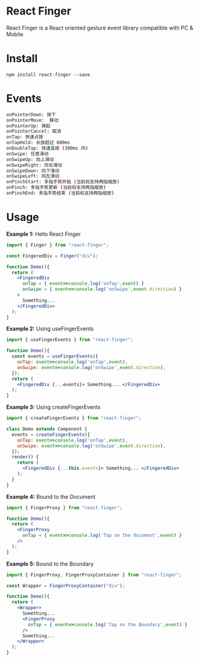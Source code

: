 # React Finger

React Finger is a React oriented gesture event library compatible with PC & Mobile.

# Install

```
npm install react-finger --save
```

# Events

```bash
onPointerDown: 按下
onPointerMove:  移动
onPointerUp: 弹起
onPointerCancel: 取消
onTap: 快速点按 
onTapHold: 长按超过 600ms  
onDoubleTap: 快速连按 (300ms 内)  
onSwipe: 任意滑动
onSwipeUp: 向上滑动 
onSwipeRight: 向右滑动 
onSwipeDown: 向下滑动  
onSwipeLeft: 向左滑动
onPinchStart: 多指手势开始 (当前权支持两指缩放) 
onPinch: 多指手势更新 (当前权支持两指缩放) 
onPinchEnd: 多指手势结束 (当前权支持两指缩放) 
```

# Usage

**Example 1:** Hello React Finger

```jsx
import { Finger } from "react-finger";

const FingeredDiv = Finger("div");

function Demo(){
  return (
    <FingeredDiv 
      onTap = { event=>console.log('onTap',event) }
      onSwipe = { event=>console.log('onSwipe',event.direction) }
    > 
      Something...
    </FingeredDiv>
  );
}
```

**Example 2:** Using useFingerEvents

```jsx
import { useFingerEvents } from "react-finger";

function Demo(){
  const events = useFingerEvents({
    onTap: event=>console.log('onTap',event),
    onSwipe: event=>console.log('onSwipe',event.direction),
  });
  return (
    <FingeredDiv {...events}> Something... </FingeredDiv>
  );
}
```

**Example 3:** Using createFingerEvents

```jsx
import { createFingerEvents } from "react-finger";

class Demo extends Component {
  events = createFingerEvents({
    onTap: event=>console.log('onTap',event),
    onSwipe: event=>console.log('onSwipe',event.direction),
  });
  render() {
    return (
      <FingeredDiv {...this.events}> Something... </FingeredDiv>
    );
  }
}
```

**Example 4:** Bound to the Document

```jsx
import { FingerProxy } from "react-finger";

function Demo(){
  return (
    <FingerProxy 
      onTap = { event=>console.log('Tap on the document',event) }
    />
  );
}
```

**Example 5:** Bound to the Boundary

```jsx
import { FingerProxy, FingerProxyContainer } from "react-finger";

const Wrapper = FingerProxyContainer("div");

function Demo(){
  return (
    <Wrapper>
      Something...
      <FingerProxy 
        onTap = { event=>console.log('Tap on the Boundary',event) }
      />
      Something...
    </Wrapper>
  );
}
```